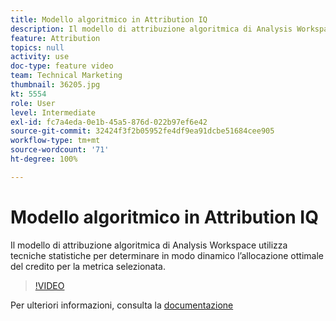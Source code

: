 ```yaml
---
title: Modello algoritmico in Attribution IQ
description: Il modello di attribuzione algoritmica di Analysis Workspace utilizza tecniche statistiche per determinare in modo dinamico l’allocazione ottimale del credito per la metrica selezionata.
feature: Attribution
topics: null
activity: use
doc-type: feature video
team: Technical Marketing
thumbnail: 36205.jpg
kt: 5554
role: User
level: Intermediate
exl-id: fc7a4eda-0e1b-45a5-876d-022b97ef6e42
source-git-commit: 32424f3f2b05952fe4df9ea91dcbe51684cee905
workflow-type: tm+mt
source-wordcount: '71'
ht-degree: 100%

---
```


# Modello algoritmico in Attribution IQ

Il modello di attribuzione algoritmica di Analysis Workspace utilizza tecniche statistiche per determinare in modo dinamico l’allocazione ottimale del credito per la metrica selezionata.

>[!VIDEO](https://video.tv.adobe.com/v/36205/?quality=12&learn=on)

Per ulteriori informazioni, consulta la [documentazione](https://docs.adobe.com/content/help/it-IT/analytics/analyze/analysis-workspace/attribution/algorithmic.html)
